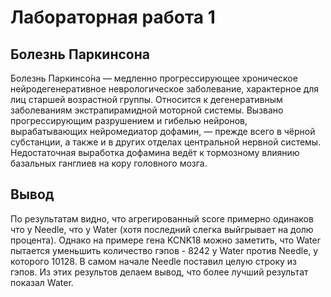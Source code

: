 # Лабораторная работа 1

## Болезнь Паркинсона
Болезнь Паркинсо́на — медленно прогрессирующее хроническое нейродегенеративное неврологическое заболевание, характерное для лиц старшей возрастной группы. Относится к дегенеративным заболеваниям экстрапирамидной моторной системы. Вызвано прогрессирующим разрушением и гибелью нейронов, вырабатывающих нейромедиатор дофамин, — прежде всего в чёрной субстанции, а также и в других отделах центральной нервной системы. Недостаточная выработка дофамина ведёт к тормозному влиянию базальных ганглиев на кору головного мозга.

## Вывод
По результатам видно, что агрегированный score примерно одинаков что у Needle, что у Water (хотя последний слегка выйгрывает на долю процента).
Однако на примере гена KCNK18 можно заметить, что Water пытается уменьшить количество гэпов - 8242 у Water против Needle, у которого 10128. В самом начале Needle поставил целую строку из гэпов.
Из этих результов делаем вывод, что более лучший результат показал Water.
